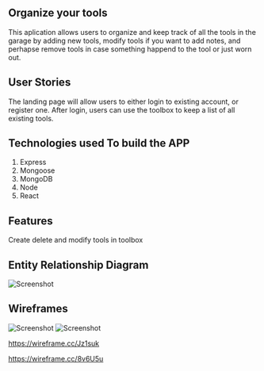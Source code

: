 ## Organize your tools 
This aplication allows users to organize and keep track of all the tools in the garage
by adding new tools, modify tools if you want to add notes, and perhapse remove tools 
in case something happend to the tool or just worn out. 


## User Stories
The landing page will allow users to either login to existing account, or register one.
After login, users can use the toolbox to keep a list of all existing tools. 

## Technologies used To build the APP
1. Express
1. Mongoose
1. MongoDB
1. Node
1. React


## Features
Create delete and modify tools in toolbox



## Entity Relationship Diagram
![Screenshot](/img/erd.png)

## Wireframes
![Screenshot](/img/page1.png)
![Screenshot](/img/page2.png)

https://wireframe.cc/Jz1suk


https://wireframe.cc/8v6U5u

